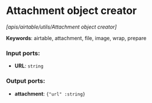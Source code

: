# Attachment object creator

_[apis/airtable/utils/Attachment object creator]_

__Keywords__: airtable, attachment, file, image, wrap, prepare

### Input ports:

* __URL__: ` string `

### Output ports:

* __attachment__: ` {"url" :string} `

